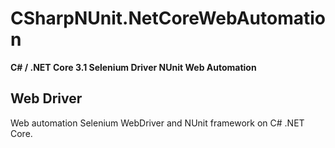 # CSharpNUnit.NetCoreWebAutomation
**C# / .NET Core 3.1 Selenium Driver NUnit Web Automation**

## Web Driver
Web automation Selenium WebDriver and NUnit framework on C# .NET Core. 
